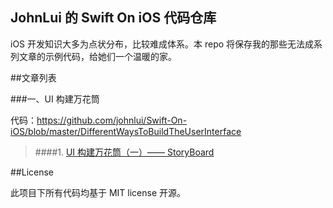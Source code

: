 JohnLui 的 Swift On iOS 代码仓库
--

iOS 开发知识大多为点状分布，比较难成体系。本 repo 将保存我的那些无法成系列文章的示例代码，给她们一个温暖的家。

##文章列表

###一、UI 构建万花筒

代码：https://github.com/johnlui/Swift-On-iOS/blob/master/DifferentWaysToBuildTheUserInterface

> ####1. [UI 构建万花筒（一）—— StoryBoard](http://lvwenhan.com/ios/452.html)


##License

此项目下所有代码均基于 MIT license 开源。
